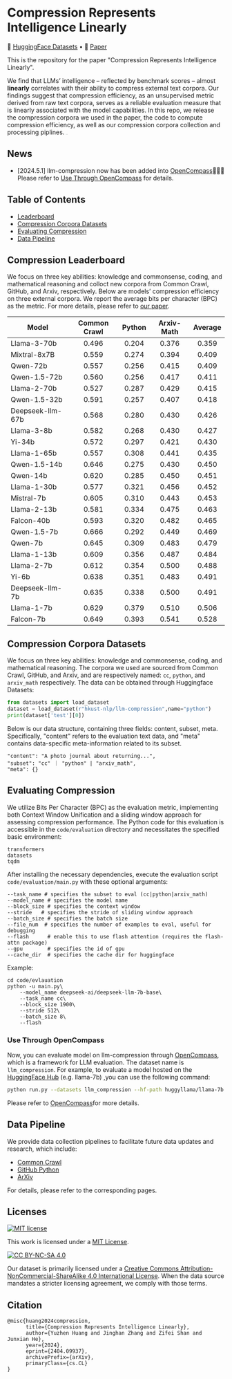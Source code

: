# Compression Represents Intelligence Linearly

<p align="left">
   🤗 <a href="https://huggingface.co/datasets/hkust-nlp/llm-compression" target="_blank">HuggingFace Datasets</a>  •   📃 <a href="https://arxiv.org/abs/2404.09937" target="_blank">Paper</a> 
</p>

This is the repository for the paper "Compression Represents Intelligence Linearly". 

We find that LLMs’ intelligence – reflected by benchmark scores – almost **linearly** correlates with their ability to compress external text corpora. Our findings suggest that compression efficiency, as an unsupervised metric derived from raw text corpora, serves as a reliable evaluation measure that is linearly associated with the model capabilities. In this repo, we release the compression corpora we used in the paper, the code to compute compression efficiency, as well as our compression corpora collection and processing piplines.  <img src="resources/overview.png" alt="overview" style="zoom: 5%;" />

## News
* [2024.5.1] llm-compression now has been added into [OpenCompass](https://github.com/open-compass/opencompass)🚀🚀🚀 Please refer to [Use Through OpenCompass](#use-through-opencompass) for details.

## Table of Contents 

* [Leaderboard](#compression-leaderboard)
* [Compression Corpora Datasets](#compression-corpora-datasets)
* [Evaluating Compression](#evaluating-compression)
* [Data Pipeline](#data-pipeline)


## Compression Leaderboard

We focus on three key abilities: knowledge and commonsense, coding, and mathematical reasoning and colloct new corpora from Common Crawl, GitHub, and Arxiv, respectively. Below are models’ compression efficiency on three external corpora. We report the average bits per character (BPC) as the metric. For more details, please refer to [our paper](https://arxiv.org/abs/2404.09937). 

| Model            | Common Crawl | Python | Arxiv-Math | Average |
| ---------------- | :----------: | :----: | :--------: | :-----: |
| Llama-3-70b      |    0.496     | 0.204  |   0.376    |  0.359  |
| Mixtral-8x7B     |    0.559     | 0.274  |   0.394    |  0.409  |
| Qwen-72b         |    0.557     | 0.256  |   0.415    |  0.409  |
| Qwen-1.5-72b     |    0.560     | 0.256  |   0.417    |  0.411  |
| Llama-2-70b      |    0.527     | 0.287  |   0.429    |  0.415  |
| Qwen-1.5-32b     |    0.591     | 0.257  |   0.407    |  0.418  |
| Deepseek-llm-67b |    0.568     | 0.280  |   0.430    |  0.426  |
| Llama-3-8b       |    0.582     | 0.268  |   0.430    |  0.427  |
| Yi-34b           |    0.572     | 0.297  |   0.421    |  0.430  |
| Llama-1-65b      |    0.557     | 0.308  |   0.441    |  0.435  |
| Qwen-1.5-14b     |    0.646     | 0.275  |   0.430    |  0.450  |
| Qwen-14b         |    0.620     | 0.285  |   0.450    |  0.451  |
| Llama-1-30b      |    0.577     | 0.321  |   0.456    |  0.452  |
| Mistral-7b       |    0.605     | 0.310  |   0.443    |  0.453  |
| Llama-2-13b      |    0.581     | 0.334  |   0.475    |  0.463  |
| Falcon-40b       |    0.593     | 0.320  |   0.482    |  0.465  |
| Qwen-1.5-7b      |    0.666     | 0.292  |   0.449    |  0.469  |
| Qwen-7b          |    0.645     | 0.309  |   0.483    |  0.479  |
| Llama-1-13b      |    0.609     | 0.356  |   0.487    |  0.484  |
| Llama-2-7b       |    0.612     | 0.354  |   0.500    |  0.488  |
| Yi-6b            |    0.638     | 0.351  |   0.483    |  0.491  |
| Deepseek-llm-7b  |    0.635     | 0.338  |   0.500    |  0.491  |
| Llama-1-7b       |    0.629     | 0.379  |   0.510    |  0.506  |
| Falcon-7b        |    0.649     | 0.393  |   0.541    |  0.528  |

## Compression Corpora Datasets

We focus on three key abilities: knowledge and commonsense, coding, and mathematical reasoning. The corpora we used are sourced from Common Crawl, GitHub, and Arxiv, and are respectively named: `cc`, `python`, and `arxiv_math` respectively. The data can be obtained through Huggingface Datasets:

  ```python
  from datasets import load_dataset
  dataset = load_dataset(r"hkust-nlp/llm-compression",name="python")
  print(dataset['test'][0])
  ```

Below is our data structure, containing three fields: content, subset, meta. Specifically, "content" refers to the evaluation text data, and "meta" contains data-specific meta-information related to its subset.

```
"content": "A photo journal about returning...", 
"subset": "cc" ｜ "python" | "arxiv_math", 
"meta": {}
```



## Evaluating Compression

We utilize Bits Per Character (BPC) as the evaluation metric, implementing both Context Window Unification and a sliding window approach for assessing compression performance. The Python code for this evaluation is accessible in the `code/evaluation` directory and necessitates the specified basic environment:

```
transformers
datasets
tqdm
```

After installing the necessary dependencies, execute the evaluation script `code/evaluation/main.py` with these optional arguments:

```
--task_name # specifies the subset to eval (cc|python|arxiv_math)
--model_name # specifies the model name
--block_size # specifies the context window
--stride   # specifies the stride of sliding window approach
--batch_size # specifies the batch size
--file_num  # specifies the number of examples to eval, useful for debugging
--flash      # enable this to use flash attention (requires the flash-attn package)
--gpu        # specifies the id of gpu
--cache_dir  # specifies the cache dir for huggingface
```

Example:

```
cd code/evlauation
python -u main.py\
    --model_name deepseek-ai/deepseek-llm-7b-base\
    --task_name cc\
    --block_size 1900\
    --stride 512\
    --batch_size 8\
    --flash
```

### Use Through OpenCompass

Now, you can evaluate model on llm-compression through [OpenCompass](https://github.com/open-compass/opencompass), which is a framework for LLM evaluation.  The dataset name is `llm_compression`. For example, to evaluate a model hosted on the [HuggingFace Hub](https://huggingface.co/models) (e.g. llama-7b) ,you can use the following command:

```bash
python run.py --datasets llm_compression --hf-path huggyllama/llama-7b --model-kwargs use_flash_attention_2=True  
```

Please refer to [OpenCompass](https://github.com/open-compass/opencompass)for more details.


## Data Pipeline 
We provide data collection pipelines to facilitate future data updates and research, which include:
* [Common Crawl](https://github.com/hkust-nlp/cpt/tree/main/code/data_collection/cc)
* [GitHub Python](https://github.com/hkust-nlp/cpt/tree/main/code/data_collection/github)
* [ArXiv](https://github.com/hkust-nlp/cpt/tree/main/code/data_collection/arxiv)

For details, please refer to the corresponding pages.

## Licenses

[![MIT license](https://img.shields.io/badge/License-MIT-blue.svg)](https://lbesson.mit-license.org/)

This work is licensed under a [MIT License](https://lbesson.mit-license.org/).

[![CC BY-NC-SA 4.0](https://img.shields.io/badge/License-CC%20BY--NC--SA%204.0-lightgrey.svg)](http://creativecommons.org/licenses/by-nc-sa/4.0/)

Our dataset is primarily licensed under a
[Creative Commons Attribution-NonCommercial-ShareAlike 4.0 International License](http://creativecommons.org/licenses/by-nc-sa/4.0/). When the data source mandates a stricter licensing agreement, we comply with those terms.



## Citation

```
@misc{huang2024compression,
      title={Compression Represents Intelligence Linearly}, 
      author={Yuzhen Huang and Jinghan Zhang and Zifei Shan and Junxian He},
      year={2024},
      eprint={2404.09937},
      archivePrefix={arXiv},
      primaryClass={cs.CL}
}
```


